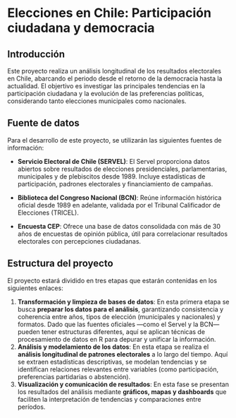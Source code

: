 # Elecciones en Chile: Participación ciudadana y democracia

## Introducción

Este proyecto realiza un análisis longitudinal de los resultados electorales en Chile, abarcando el periodo desde el retorno de la democracia hasta la actualidad. El objertivo es investigar las principales tendencias en la participación ciudadana y la evolución de las preferencias políticas, considerando tanto elecciones municipales como nacionales.

## Fuente de datos

Para el desarrollo de este proyecto, se utilizarán las siguientes fuentes de información:

-   **Servicio Electoral de Chile (SERVEL)**: El Servel proporciona datos abiertos sobre resultados de elecciones presidenciales, parlamentarias, municipales y de plebiscitos desde 1989. Incluye estadísticas de participación, padrones electorales y financiamiento de campañas.

-   **Biblioteca del Congreso Nacional (BCN)**: Reúne información histórica oficial desde 1989 en adelante, validada por el Tribunal Calificador de Elecciones (TRICEL).

-   **Encuesta CEP**: Ofrece una base de datos consolidada con más de 30 años de encuestas de opinión pública, útil para correlacionar resultados electorales con percepciones ciudadanas.

## Estructura del proyecto

El proyecto estará dividido en tres etapas que estarán contenidas en los siguientes enlaces:

1.  **Transformación y limpieza de bases de datos**: En esta primera etapa se busca **preparar los datos para el análisis**, garantizando consistencia y coherencia entre años, tipos de elección (municipales y nacionales) y formatos. Dado que las fuentes oficiales —como el Servel y la BCN— pueden tener estructuras diferentes, aquí se aplican técnicas de procesamiento de datos en R para depurar y unificar la información.
2.  **Análisis y modelamiento de los datos**: En esta etapa se realiza el **análisis longitudinal de patrones electorales** a lo largo del tiempo. Aquí se extraen estadísticas descriptivas, se modelan tendencias y se identifican relaciones relevantes entre variables (como participación, preferencias partidarias o abstención).
3.  **Visualización y comunicación de resultados**: En esta fase se presentan los resultados del análisis mediante **gráficos, mapas y dashboards** que faciliten la interpretación de tendencias y comparaciones entre períodos.
